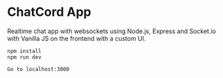 # ChatCord App
Realtime chat app with websockets using Node.js, Express and Socket.io with Vanilla JS on the frontend with a custom UI.
```
npm install
npm run dev

Go to localhost:3000
```
